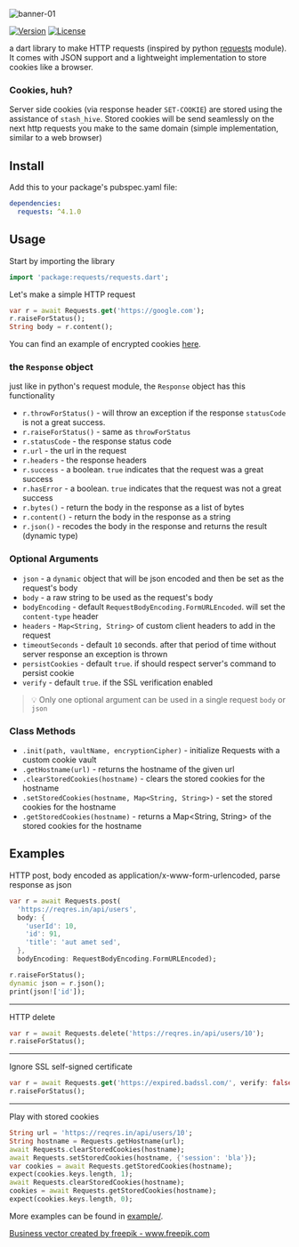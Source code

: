![banner-01](https://user-images.githubusercontent.com/40632486/159684962-ae198561-16dc-4216-9f26-b223e8d01df9.png)

[![Version](https://img.shields.io/pub/v/requests?include_prereleases)](https://pub.dev/packages/requests)
[![License](https://img.shields.io/github/license/jossef/requests)](https://github.com/jossef/requests)

a dart library to make HTTP requests (inspired by python [requests](https://github.com/psf/requests) module). It comes with JSON support and a lightweight implementation to store cookies like a browser.

### Cookies, huh?
Server side cookies (via response header `SET-COOKIE`) are stored using the assistance of `stash_hive`. Stored cookies will be send seamlessly on the next http requests you make to the same domain (simple implementation, similar to a web browser)


## Install

Add this to your package's pubspec.yaml file:

```yaml
dependencies:
  requests: ^4.1.0
```

## Usage
Start by importing the library
```dart
import 'package:requests/requests.dart';
```

Let's make a simple HTTP request

```dart
var r = await Requests.get('https://google.com');
r.raiseForStatus();
String body = r.content();
```

You can find an example of encrypted cookies [here](./example/encrypted_cookies.dart).

### the `Response` object
just like in python's request module, the `Response` object has this functionality

- `r.throwForStatus()` - will throw an exception if the response `statusCode` is not a great success.
- `r.raiseForStatus()` - same as `throwForStatus`
- `r.statusCode` - the response status code
- `r.url` - the url in the request 
- `r.headers` - the response headers 
- `r.success` - a boolean. `true` indicates that the request was a great success 
- `r.hasError` - a boolean. `true` indicates that the request was not a great success 
- `r.bytes()` - return the body in the response as a list of bytes 
- `r.content()` - return the body in the response as a string
- `r.json()` - recodes the body in the response and returns the result (dynamic type)


### Optional Arguments

- `json` - a `dynamic` object that will be json encoded and then be set as the request's body
- `body` - a raw string to be used as the request's body
- `bodyEncoding` - default `RequestBodyEncoding.FormURLEncoded`. will set the `content-type` header
- `headers` - `Map<String, String>` of custom client headers to add in the request
- `timeoutSeconds` - default `10` seconds. after that period of time without server response an exception is thrown
- `persistCookies` - default `true`. if should respect server's command to persist cookie
- `verify` - default `true`. if the SSL verification enabled

> 💡 Only one optional argument can be used in a single request `body` or `json`
 
 
 ### Class Methods

- `.init(path, vaultName, encryptionCipher)` - initialize Requests with a custom cookie vault
- `.getHostname(url)` - returns the hostname of the given url
- `.clearStoredCookies(hostname)` - clears the stored cookies for the hostname
- `.setStoredCookies(hostname, Map<String, String>)` - set the stored cookies for the hostname
- `.getStoredCookies(hostname)` - returns a Map<String, String> of the stored cookies for the hostname

 
## Examples
 
HTTP post, body encoded as application/x-www-form-urlencoded, parse response as json

```dart
var r = await Requests.post(
  'https://reqres.in/api/users',
  body: {
    'userId': 10,
    'id': 91,
    'title': 'aut amet sed',
  },
  bodyEncoding: RequestBodyEncoding.FormURLEncoded);

r.raiseForStatus();
dynamic json = r.json();
print(json!['id']);
```

---

HTTP delete

```dart
var r = await Requests.delete('https://reqres.in/api/users/10');
r.raiseForStatus();
```

---

Ignore SSL self-signed certificate

```dart
var r = await Requests.get('https://expired.badssl.com/', verify: false);
r.raiseForStatus();
``` 

---

Play with stored cookies

```dart
String url = 'https://reqres.in/api/users/10';
String hostname = Requests.getHostname(url);
await Requests.clearStoredCookies(hostname);
await Requests.setStoredCookies(hostname, {'session': 'bla'});
var cookies = await Requests.getStoredCookies(hostname);
expect(cookies.keys.length, 1);
await Requests.clearStoredCookies(hostname);
cookies = await Requests.getStoredCookies(hostname);
expect(cookies.keys.length, 0);
``` 

More examples can be found in [example/](./example/).

<a href="https://www.freepik.com/free-photos-vectors/business">Business vector created by freepik - www.freepik.com</a>